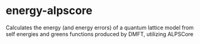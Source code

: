 # energy-alpscore
Calculates the energy (and energy errors) of a quantum lattice model from self energies 
and greens functions produced by DMFT, utilizing ALPSCore

